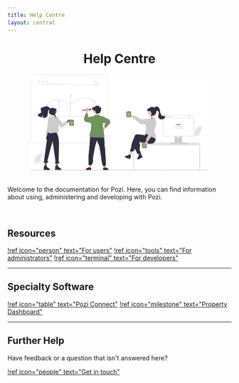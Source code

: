 ```yaml
---
title: Help Centre
layout: central
---
```


#

<div style="text-align:center;">
  <h1>Help Centre</h1>
  <img src="/static/img/undraw/undraw_team_collaboration_re_ow29.svg" style="width:400px">
</div>

<br/>

Welcome to the documentation for Pozi. Here, you can find information about using, administering and developing with Pozi.

<br/>

## Resources

[!ref icon="person" text="For users"](/user-guide/)
[!ref icon="tools" text="For administrators"](/admin-guide/)
[!ref icon="terminal" text="For developers"](/dev-guide/)

---

## Specialty Software

[!ref icon="table" text="Pozi Connect"](/pozi-connect/)
[!ref icon="milestone" text="Property Dashboard"](/property-dashboard/)

---

## Further Help

Have feedback or a question that isn't answered here?

[!ref icon="people" text="Get in touch"](/contact/)
